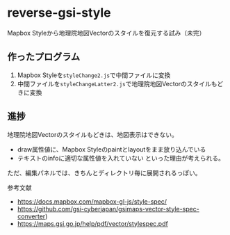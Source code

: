# reverse-gsi-style
Mapbox Styleから地理院地図Vectorのスタイルを復元する試み（未完）

## 作ったプログラム
1. Mapbox Styleを`styleChange2.js`で中間ファイルに変換
2. 中間ファイルを`styleChangeLatter2.js`で地理院地図Vectorのスタイルもどきに変換

## 進捗
地理院地図Vectorのスタイルもどきは、地図表示はできない。
* draw属性値に、Mapbox Styleのpaintとlayoutをまま放り込んでいる
* テキストのinfoに適切な属性値を入れていない
といった理由が考えられる。

ただ、編集パネルでは、きちんとディレクトリ毎に展開されるっぽい。

参考文献
* https://docs.mapbox.com/mapbox-gl-js/style-spec/
* https://github.com/gsi-cyberjapan/gsimaps-vector-style-spec-converter)
* https://maps.gsi.go.jp/help/pdf/vector/stylespec.pdf

